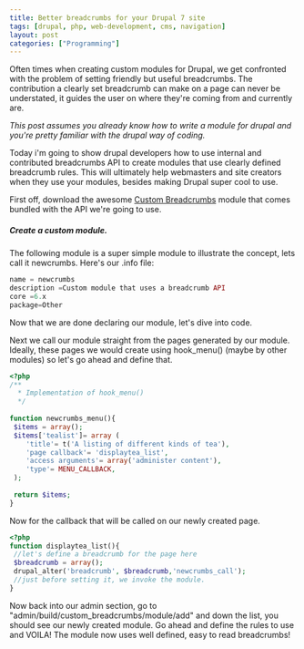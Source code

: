 ```yaml
---
title: Better breadcrumbs for your Drupal 7 site
tags: [drupal, php, web-development, cms, navigation]
layout: post
categories: ["Programming"]
---
```

Often times when creating custom modules for Drupal, we get confronted with the problem of setting friendly but useful breadcrumbs. The contribution a clearly set breadcrumb can make on a page can never be understated, it guides the user on where they're coming from and currently are.  
<!--more-->
_This post assumes you already know how to write a module for drupal and you're pretty familiar with the drupal way of coding._

Today i'm going to show drupal developers how to use internal and contributed breadcrumbs API to create modules that use clearly defined breadcrumb rules. This will ultimately help webmasters and site creators when they use your modules, besides making Drupal super cool to use.  
  
First off, download the awesome [Custom Breadcrumbs](http://drupal.org/project/custom_breadcrumbs) module that comes bundled with the API we're going to use.

##### Create a custom module.

The following module is a super simple module to illustrate the concept, lets call it newcrumbs. Here's our .info file:  

```php
name = newcrumbs
description =Custom module that uses a breadcrumb API
core =6.x
package=Other
```
Now that we are done declaring our module, let's dive into code.

Next we call our module straight from the pages generated by our module. Ideally, these pages we would create using hook_menu() (maybe by other modules) so let's go ahead and define that.

```php
<?php
/**
  * Implementation of hook_menu()
  */
  
function newcrumbs_menu(){
 $items = array();
 $items['tealist']= array (
    'title'= t('A listing of different kinds of tea'),
    'page callback'= 'displaytea_list',
    'access arguments'= array('administer content'),
    'type'= MENU_CALLBACK,
 );
  
 return $items;
}
```

Now for the callback that will be called on our newly created page.

```php
<?php
function displaytea_list(){
 //let's define a breadcrumb for the page here
 $breadcrumb = array();
 drupal_alter('breadcrumb', $breadcrumb,'newcrumbs_call');
 //just before setting it, we invoke the module.
}
```

Now back into our admin section, go to "admin/build/custom_breadcrumbs/module/add" and down the list, you should see our newly created module. Go ahead and define the rules to use and VOILA! The module now uses well defined, easy to read breadcrumbs!